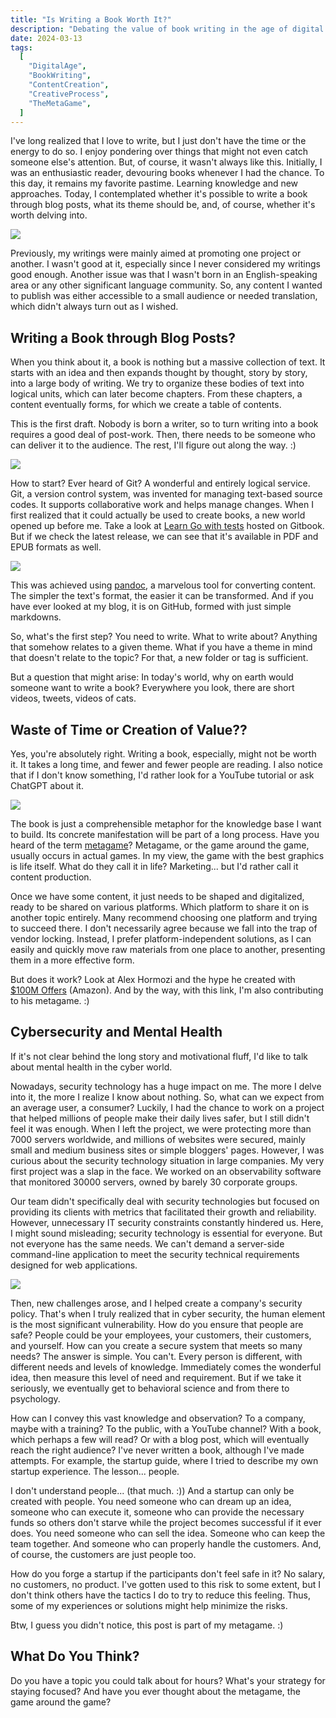 ```yaml
---
title: "Is Writing a Book Worth It?"
description: "Debating the value of book writing in the age of digital content."
date: 2024-03-13
tags:
  [
    "DigitalAge",
    "BookWriting",
    "ContentCreation",
    "CreativeProcess",
    "TheMetaGame",
  ]
---
```


I've long realized that I love to write, but I just don't have the time or the energy to do so. I enjoy pondering over things that might not even catch someone else's attention. But, of course, it wasn't always like this. Initially, I was an enthusiastic reader, devouring books whenever I had the chance. To this day, it remains my favorite pastime. Learning knowledge and new approaches. Today, I contemplated whether it's possible to write a book through blog posts, what its theme should be, and, of course, whether it's worth delving into.

![](/images/2024-03-13-writing-a-book/writing_and_reading_joy.png)

Previously, my writings were mainly aimed at promoting one project or another. I wasn't good at it, especially since I never considered my writings good enough. Another issue was that I wasn't born in an English-speaking area or any other significant language community. So, any content I wanted to publish was either accessible to a small audience or needed translation, which didn't always turn out as I wished.

## Writing a Book through Blog Posts?

When you think about it, a book is nothing but a massive collection of text. It starts with an idea and then expands thought by thought, story by story, into a large body of writing. We try to organize these bodies of text into logical units, which can later become chapters. From these chapters, a content eventually forms, for which we create a table of contents.

This is the first draft. Nobody is born a writer, so to turn writing into a book requires a good deal of post-work. Then, there needs to be someone who can deliver it to the audience. The rest, I'll figure out along the way. :)

![](/images/2024-03-13-writing-a-book/creative_process_git.png)

How to start? Ever heard of Git? A wonderful and entirely logical service. Git, a version control system, was invented for managing text-based source codes. It supports collaborative work and helps manage changes. When I first realized that it could actually be used to create books, a new world opened up before me. Take a look at [Learn Go with tests](https://quii.gitbook.io/learn-go-with-tests/) hosted on Gitbook. But if we check the latest release, we can see that it's available in PDF and EPUB formats as well.

![](/images/2024-03-13-writing-a-book/20240314103625.png)

This was achieved using [pandoc](https://pandoc.org), a marvelous tool for converting content. The simpler the text's format, the easier it can be transformed. And if you have ever looked at my blog, it is on GitHub, formed with just simple markdowns.

So, what's the first step? You need to write. What to write about? Anything that somehow relates to a given theme. What if you have a theme in mind that doesn't relate to the topic? For that, a new folder or tag is sufficient.

But a question that might arise: In today's world, why on earth would someone want to write a book? Everywhere you look, there are short videos, tweets, videos of cats.

## Waste of Time or Creation of Value??

Yes, you're absolutely right. Writing a book, especially, might not be worth it. It takes a long time, and fewer and fewer people are reading. I also notice that if I don't know something, I'd rather look for a YouTube tutorial or ask ChatGPT about it.

![](/images/2024-03-13-writing-a-book/concept_of_metagame.png)

The book is just a comprehensible metaphor for the knowledge base I want to build. Its concrete manifestation will be part of a long process. Have you heard of the term [metagame](https://en.wikipedia.org/wiki/Metagame)? Metagame, or the game around the game, usually occurs in actual games. In my view, the game with the best graphics is life itself. What do they call it in life? Marketing... but I'd rather call it content production.

Once we have some content, it just needs to be shaped and digitalized, ready to be shared on various platforms. Which platform to share it on is another topic entirely. Many recommend choosing one platform and trying to succeed there. I don't necessarily agree because we fall into the trap of vendor locking. Instead, I prefer platform-independent solutions, as I can easily and quickly move raw materials from one place to another, presenting them in a more effective form.

But does it work? Look at Alex Hormozi and the hype he created with [$100M Offers](https://geni.us/2hWew) (Amazon). And by the way, with this link, I'm also contributing to his metagame. :)

## Cybersecurity and Mental Health

If it's not clear behind the long story and motivational fluff, I'd like to talk about mental health in the cyber world.

Nowadays, security technology has a huge impact on me. The more I delve into it, the more I realize I know about nothing. So, what can we expect from an average user, a consumer? Luckily, I had the chance to work on a project that helped millions of people make their daily lives safer, but I still didn't feel it was enough. When I left the project, we were protecting more than 7000 servers worldwide, and millions of websites were secured, mainly small and medium business sites or simple bloggers' pages. However, I was curious about the security technology situation in large companies. My very first project was a slap in the face. We worked on an observability software that monitored 30000 servers, owned by barely 30 corporate groups.

Our team didn't specifically deal with security technologies but focused on providing its clients with metrics that facilitated their growth and reliability. However, unnecessary IT security constraints constantly hindered us. Here, I might sound misleading; security technology is essential for everyone. But not everyone has the same needs. We can't demand a server-side command-line application to meet the security technical requirements designed for web applications.

![](/images/2024-03-13-writing-a-book/mental_health_cyberworld.png)

Then, new challenges arose, and I helped create a company's security policy. That's when I truly realized that in cyber security, the human element is the most significant vulnerability. How do you ensure that people are safe? People could be your employees, your customers, their customers, and yourself. How can you create a secure system that meets so many needs? The answer is simple. You can't. Every person is different, with different needs and levels of knowledge. Immediately comes the wonderful idea, then measure this level of need and requirement. But if we take it seriously, we eventually get to behavioral science and from there to psychology.

How can I convey this vast knowledge and observation? To a company, maybe with a training? To the public, with a YouTube channel? With a book, which perhaps a few will read? Or with a blog post, which will eventually reach the right audience? I've never written a book, although I've made attempts. For example, the startup guide, where I tried to describe my own startup experience. The lesson... people.

I don't understand people... (that much. :)) And a startup can only be created with people. You need someone who can dream up an idea, someone who can execute it, someone who can provide the necessary funds so others don't starve while the project becomes successful if it ever does. You need someone who can sell the idea. Someone who can keep the team together. And someone who can properly handle the customers. And, of course, the customers are just people too.

How do you forge a startup if the participants don't feel safe in it? No salary, no customers, no product. I've gotten used to this risk to some extent, but I don't think others have the tactics I do to try to reduce this feeling. Thus, some of my experiences or solutions might help minimize the risks.

Btw, I guess you didn't notice, this post is part of my metagame. :)

## What Do You Think?

Do you have a topic you could talk about for hours? What's your strategy for staying focused? And have you ever thought about the metagame, the game around the game?
